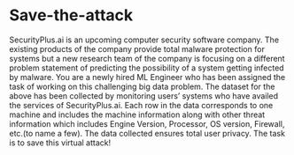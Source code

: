# Save-the-attack
SecurityPlus.ai is an upcoming computer security software company.
The existing products of the company provide total malware
protection for systems but a new research team of the company is
focusing on a different problem statement of predicting the possibility
of a system getting infected by malware.
You are a newly hired ML Engineer who has been assigned the task
of working on this challenging big data problem.
The dataset for the above has been collected by monitoring users’
systems who have availed the services of SecurityPlus.ai.
Each row in the data corresponds to one machine and includes the
machine information along with other threat information which
includes Engine Version, Processor, OS version, Firewall, etc.(to name
a few).
The data collected ensures total user privacy.
The task is to save this virtual attack!

